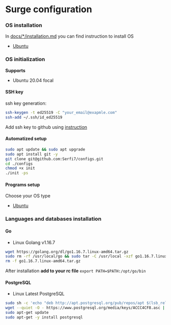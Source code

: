 # Surge configuration

### OS installation

In [docs/*/installation.md](./docs) you can find instruction to install OS
* [Ubuntu](./docs/ubuntu/)

### OS initialization

**Supports**
* Ubuntu 20.04 focal

#### SSH key

ssh key generation:
```bash
ssh-keygen -t ed25519 -C "your_email@exapmle.com"
ssh-add ~/.ssh/id_ed25519
```

Add ssh key to github using [instruction](https://docs.github.com/en/github/authenticating-to-github/adding-a-new-ssh-key-to-your-github-account)

#### Automatized setup

```bash
sudo apt update && sudo apt upgrade
sudo apt install git -y
git clone git@github.com:Serfi7/configs.git
cd ./configs
chmod +x init
./init -ps
```

#### Programs setup

Choose your OS type
* [Ubuntu](./docs/ubuntu/setup.md)

### Languages and databases installation

#### Go

* Linux Golang v1.16.7

```bash
wget https://golang.org/dl/go1.16.7.linux-amd64.tar.gz
sudo rm -rf /usr/local/go && sudo tar -C /usr/local -xzf go1.16.7.linux-amd64.tar.gz
rm -f go1.16.7.linux-amd64.tar.gz
```

After installation **add to your rc file** `export PATH=$PATH:/opt/go/bin`

#### PostgreSQL

* Linux Latest PostgreSQL

```bash
sudo sh -c 'echo "deb http://apt.postgresql.org/pub/repos/apt $(lsb_release -cs)-pgdg main" > /etc/apt/sources.list.d/pgdg.list'
wget --quiet -O - https://www.postgresql.org/media/keys/ACCC4CF8.asc | sudo apt-key add -
sudo apt-get update
sudo apt-get -y install postgresql
```
